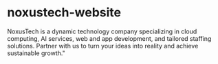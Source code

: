 # noxustech-website
NoxusTech is a dynamic technology company specializing in cloud computing, AI services, web and app development, and tailored staffing solutions. Partner with us to turn your ideas into reality and achieve sustainable growth."

